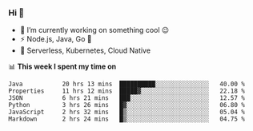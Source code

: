 ### Hi 👋

<!--
**nodejh/nodejh** is a ✨ _special_ ✨ repository because its `README.md` (this file) appears on your GitHub profile.

Here are some ideas to get you started:

- 🔭 I’m currently working on ...
- 🌱 I’m currently learning ...
- 👯 I’m looking to collaborate on ...
- 🤔 I’m looking for help with ...
- 💬 Ask me about ...
- 📫 How to reach me: ...
- 😄 Pronouns: ...
- ⚡ Fun fact: ...
-->

- 🔭 I’m currently working on something cool :wink:
- ⚡ Node.js, Java, Go :thought_balloon:
- 🤖 Serverless, Kubernetes, Cloud Native

📊 **This week I spent my time on**

<!--START_SECTION:waka-->

```text
Java           20 hrs 13 mins  ██████████░░░░░░░░░░░░░░░   40.00 %
Properties     11 hrs 12 mins  █████▓░░░░░░░░░░░░░░░░░░░   22.18 %
JSON           6 hrs 21 mins   ███░░░░░░░░░░░░░░░░░░░░░░   12.57 %
Python         3 hrs 26 mins   █▓░░░░░░░░░░░░░░░░░░░░░░░   06.80 %
JavaScript     2 hrs 32 mins   █▒░░░░░░░░░░░░░░░░░░░░░░░   05.04 %
Markdown       2 hrs 24 mins   █▒░░░░░░░░░░░░░░░░░░░░░░░   04.75 %
```

<!--END_SECTION:waka-->


<!--
:traffic_light: **Visitors**

![visitors](https://visitor-badge.glitch.me/badge?page_id=nodejh.nodejh)
-->
